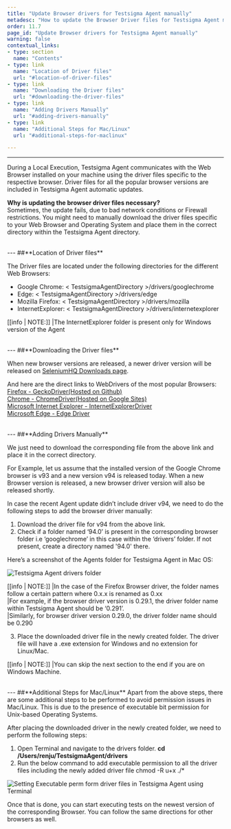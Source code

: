 ```yaml
---
title: "Update Browser drivers for Testsigma Agent manually"
metadesc: "How to update the Browser Driver files for Testsigma Agent manually."
order: 11.7
page_id: "Update Browser drivers for Testsigma Agent manually"
warning: false
contextual_links:
- type: section
  name: "Contents"
- type: link
  name: "Location of Driver files"
  url: "#location-of-driver-files"
- type: link
  name: "Downloading the Driver files"
  url: "#downloading-the-driver-files"
- type: link
  name: "Adding Drivers Manually"
  url: "#adding-drivers-manually"
- type: link
  name: "Additional Steps for Mac/Linux"
  url: "#additional-steps-for-maclinux"

---
```


---
During a Local Execution, Testsigma Agent communicates with the Web Browser installed on your machine using the driver files specific to the respective browser. Driver files for all the popular browser versions are included in Testsigma Agent automatic updates.

**Why is updating the browser driver files necessary?**<br>
Sometimes, the update fails, due to bad network conditions or Firewall restrictions. You might need to manually download the driver files specific to your Web Browser and Operating System and place them in the correct directory within the Testsigma Agent directory.

<br>
---
##**Location of Driver files**

The Driver files are located under the following directories for the different Web Browsers:<br>
- Google Chrome: < TestsigmaAgentDirectory >/drivers/googlechrome
- Edge: < TestsigmaAgentDirectory >/drivers/edge
- Mozilla Firefox: < TestsigmaAgentDirectory >/drivers/mozilla
- InternetExplorer: < TestsigmaAgentDirectory >/drivers/internetexplorer

[[info | NOTE:]]
|The InternetExplorer folder is present only for Windows version of the Agent

<br>
---
##**Downloading the Driver files**

When new browser versions are released, a newer driver version will be released on [SeleniumHQ Downloads page](http://www.seleniumhq.org/download/).

And here are the direct links to WebDrivers of the most popular Browsers:<br>
[Firefox - GeckoDriver(Hosted on Github)](https://github.com/mozilla/geckodriver/releases)<br>
[Chrome - ChromeDriver(Hosted on Google Sites)](https://sites.google.com/a/chromium.org/chromedriver/downloads)<br>
[Microsoft Internet Explorer - InternetExplorerDriver](https://www.seleniumhq.org/download/)<br>
[Microsoft Edge - Edge Driver](https://developer.microsoft.com/en-us/microsoft-edge/tools/webdriver/)<br>

<br>
---
##**Adding Drivers Manually**

We just need to download the corresponding file from the above link and place it in the correct directory.

For Example, let us assume that the installed version of the Google Chrome browser is v93 and a new version v94 is released today. When a new Browser version is released, a new browser driver version will also be released shortly.

In case the recent Agent update didn’t include driver v94, we need to do the following steps to add the browser driver manually:

1. Download the driver file for v94 from the above link.
2. Check if a folder named ‘94.0’ is present in the corresponding browser folder i.e ‘googlechrome’ in this case within the ‘drivers’ folder. If not present, create a directory named '94.0' there.

Here’s a screenshot of the Agents folder for Testsigma Agent in Mac OS:

![Testsigma Agent drivers folder](https://docs.testsigma.com/images/update-drivers-manually/testsigma-agent-drivers-folder.png)

[[info | NOTE:]]
|In the case of the Firefox Browser driver, the folder names follow a certain pattern where 0.x.x is renamed as 0.xx<br>
|For example, if the browser driver version is 0.29.1, the driver folder name within Testsigma Agent should be ‘0.291’.<br>
|Similarly, for browser driver version 0.29.0, the driver folder name should be 0.290

3. Place the downloaded driver file in the newly created folder. The driver file will have a .exe extension for Windows and no extension for Linux/Mac.

[[info | NOTE:]]
|You can skip the next section to the end if you are on Windows Machine.

<br>
---
##**Additional Steps for Mac/Linux**
Apart from the above steps, there are some additional steps to be performed to avoid permission issues in Mac/Linux. This is due to the presence of executable bit permission for Unix-based Operating Systems.

After placing the downloaded driver in the newly created folder, we need to perform the following steps:

1. Open Terminal and navigate to the drivers folder.
**cd /Users/renju/TestsigmaAgent/drivers**
2. Run the below command to add executable permission to all the driver files including the newly added driver file
chmod -R u+x ./*

![Setting Executable perm form driver files in Testsigma Agent using Terminal](https://docs.testsigma.com/images/update-drivers-manually/ts-agent-set-exec-permission-new-driver.png)

Once that is done, you can start executing tests on the newest version of the corresponding Browser. You can follow the same directions for other browsers as well.

  
